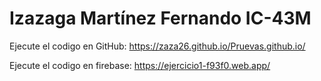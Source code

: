 # Izazaga Martínez Fernando IC-43M

Ejecute el codigo en GitHub: https://zaza26.github.io/Pruevas.github.io/

Ejecute el codigo en firebase: https://ejercicio1-f93f0.web.app/
